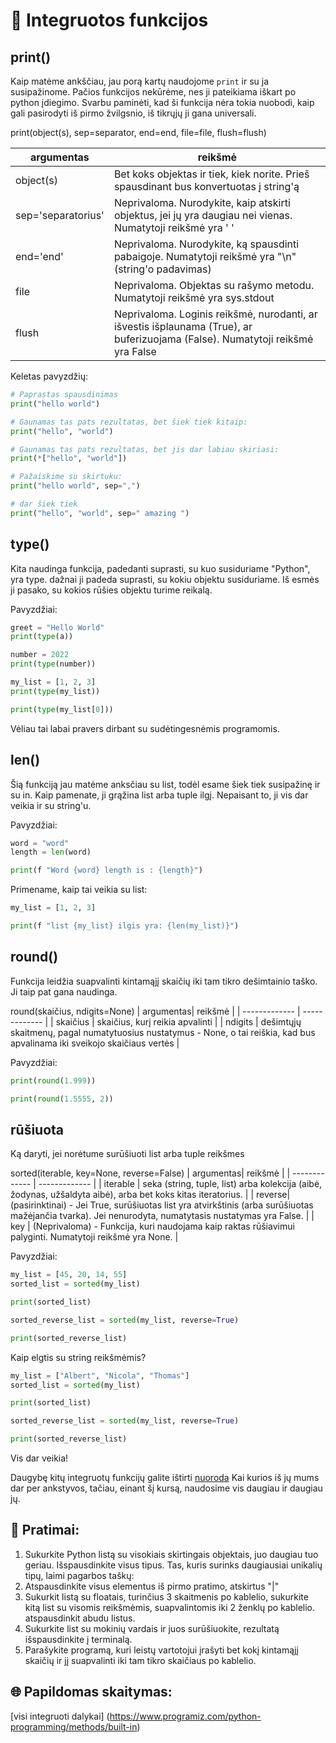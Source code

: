 # 🐍 Integruotos funkcijos

## print()

Kaip matėme ankščiau, jau porą kartų naudojome `print` ir su ja susipažinome. Pačios funkcijos nekūrėme, nes ji pateikiama iškart po python įdiegimo. Svarbu paminėti, kad ši funkcija nėra tokia nuobodi, kaip gali pasirodyti iš pirmo žvilgsnio, iš tikrųjų ji gana universali.

print(object(s), sep=separator, end=end, file=file, flush=flush)

| argumentas| reikšmė |
| ------------- | ------------- |
| object(s) | Bet koks objektas ir tiek, kiek norite. Prieš spausdinant bus konvertuotas į string'ą |
| sep='separatorius' | Neprivaloma. Nurodykite, kaip atskirti objektus, jei jų yra daugiau nei vienas. Numatytoji reikšmė yra ' '  |
| end='end' | Neprivaloma. Nurodykite, ką spausdinti pabaigoje. Numatytoji reikšmė yra "\n" (string'o padavimas) |
| file | Neprivaloma. Objektas su rašymo metodu. Numatytoji reikšmė yra sys.stdout |
| flush | Neprivaloma. Loginis reikšmė, nurodanti, ar išvestis išplaunama (True), ar buferizuojama (False). Numatytoji reikšmė yra False |

Keletas pavyzdžių:
```python
# Paprastas spausdinimas
print("hello world")

# Gaunamas tas pats rezultatas, bet šiek tiek kitaip:
print("hello", "world")

# Gaunamas tas pats rezultatas, bet jis dar labiau skiriasi:
print(*["hello", "world"])

# Pažaiskime su skirtuku:
print("hello world", sep=",")

# dar šiek tiek
print("hello", "world", sep=" amazing ")
```

## type()

Kita naudinga funkcija, padedanti suprasti, su kuo susiduriame "Python", yra type. dažnai ji padeda suprasti, su kokiu objektu susiduriame. Iš esmės ji pasako, su kokios rūšies objektu turime reikalą.


Pavyzdžiai:
```python
greet = "Hello World"
print(type(a))

number = 2022
print(type(number))

my_list = [1, 2, 3]
print(type(my_list))

print(type(my_list[0]))
```

Vėliau tai labai pravers dirbant su sudėtingesnėmis programomis.

## len()
Šią funkciją jau matėme anksčiau su list, todėl esame šiek tiek susipažinę ir su in. Kaip pamenate, ji grąžina list arba tuple ilgį.
Nepaisant to, ji vis dar veikia ir su string'u. 

Pavyzdžiai:
```python
word = "word"
length = len(word)

print(f "Word {word} length is : {length}")
```

Primename, kaip tai veikia su list:

```python
my_list = [1, 2, 3]

print(f "list {my_list} ilgis yra: {len(my_list)}")
```

## round()

Funkcija leidžia suapvalinti kintamąjį skaičių iki tam tikro dešimtainio taško. Ji taip pat gana naudinga.

round(skaičius, ndigits=None)
| argumentas| reikšmė |
| ------------- | ------------- |
| skaičius | skaičius, kurį reikia apvalinti |
| ndigits | dešimtųjų skaitmenų, pagal numatytuosius nustatymus - None, o tai reiškia, kad bus apvalinama iki sveikojo skaičiaus vertės |


Pavyzdžiai:

```python
print(round(1.999))

print(round(1.5555, 2))
```

## rūšiuota

Ką daryti, jei norėtume surūšiuoti list arba tuple reikšmes

sorted(iterable, key=None, reverse=False)
| argumentas| reikšmė |
| ------------- | ------------- |
| iterable | seka (string, tuple, list) arba kolekcija (aibė, žodynas, užšaldyta aibė), arba bet koks kitas iteratorius.  |
| reverse| (pasirinktinai) - Jei True, surūšiuotas list yra atvirkštinis (arba surūšiuotas mažėjančia tvarka). Jei nenurodyta, numatytasis nustatymas yra False.  |
| key | (Neprivaloma) - Funkcija, kuri naudojama kaip raktas rūšiavimui palyginti. Numatytoji reikšmė yra None.  |


Pavyzdžiai:
```python
my_list = [45, 20, 14, 55]
sorted_list = sorted(my_list)

print(sorted_list)

sorted_reverse_list = sorted(my_list, reverse=True)

print(sorted_reverse_list)
```

Kaip elgtis su string reikšmėmis?

```python
my_list = ["Albert", "Nicola", "Thomas"]
sorted_list = sorted(my_list)

print(sorted_list)

sorted_reverse_list = sorted(my_list, reverse=True)

print(sorted_reverse_list)
```

Vis dar veikia!


Daugybę kitų integruotų funkcijų galite ištirti [nuoroda](https://docs.python.org/3/library/functions.html) Kai kurios iš jų mums dar per ankstyvos, tačiau, einant šį kursą, naudosime vis daugiau ir daugiau jų.

## 🧠 Pratimai:

1. Sukurkite Python listą su visokiais skirtingais objektais, juo daugiau tuo geriau. Išspausdinkite visus tipus. Tas, kuris surinks daugiausiai unikalių tipų, laimi pagarbos taškų:
1. Atspausdinkite visus elementus iš pirmo pratimo, atskirtus "|"
1. Sukurkit listą  su floatais, turinčius 3 skaitmenis po kablelio, sukurkite kitą list su visomis reikšmėmis, suapvalintomis iki 2 ženklų po kablelio. atspausdinkit abudu listus.
1. Sukurkite list su mokinių vardais ir juos surūšiuokite, rezultatą išspausdinkite į terminalą.
1. Parašykite programą, kuri leistų vartotojui įrašyti bet kokį kintamąjį skaičių ir jį suapvalinti iki tam tikro skaičiaus po kablelio.


## 🌐 Papildomas skaitymas:
[visi integruoti dalykai] (https://www.programiz.com/python-programming/methods/built-in)
